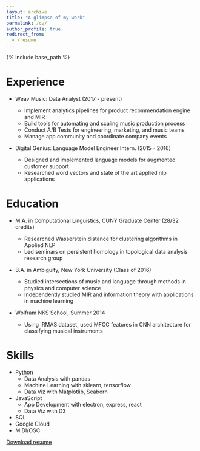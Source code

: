 ```yaml
---
layout: archive
title: "A glimpse of my work"
permalink: /cv/
author_profile: true
redirect_from:
  - /resume
---
```


{% include base_path %}





Experience
======
* Weav Music: Data Analyst (2017 - present)
  * Implement analytics pipelines for product recommendation engine and MIR 
  * Build tools for automating and scaling music production process
  * Conduct A/B Tests for engineering, marketing, and music teams
  * Manage app community and coordinate company events

* Digital Genius: Language Model Engineer Intern. (2015 - 2016)
  * Designed and implemented language models for augmented customer support
  * Researched word vectors and state of the art applied nlp applications

Education
======

* M.A. in Computational Linguistics, CUNY Graduate Center (28/32 credits)
  * Researched Wasserstein distance for clustering algorithms in Applied NLP
  * Led seminars on persistent homology in topological data analysis research group

* B.A. in Ambiguity, New York University (Class of 2016)
  * Studied intersections of music and language through methods in physics and computer science
  * Independently studied MIR and information theory with applications in machine learning

* Wolfram NKS School, Summer 2014
  * Using IRMAS dataset, used MFCC features in CNN architecture for classifying musical instruments 

Skills
======
* Python
  * Data Analysis with pandas
  * Machine Learning with sklearn, tensorflow
  * Data Viz with Matplotlib, Seaborn
* JavaScript
  * App Development with electron, express, react
  * Data Viz with D3
* SQL
* Google Cloud
* MIDI/OSC

<a href="../images/resume.pdf">Download resume</a>